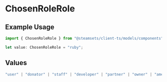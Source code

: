 # ChosenRoleRole

## Example Usage

```typescript
import { ChosenRoleRole } from "@steamsets/client-ts/models/components";

let value: ChosenRoleRole = "ruby";
```

## Values

```typescript
"user" | "donator" | "staff" | "developer" | "partner" | "owner" | "amethyst" | "amber" | "emerald" | "sapphire" | "ruby" | "diamond" | "contributor" | "early_supporter" | "beta" | "translator" | "top_100" | "badge_scout"
```